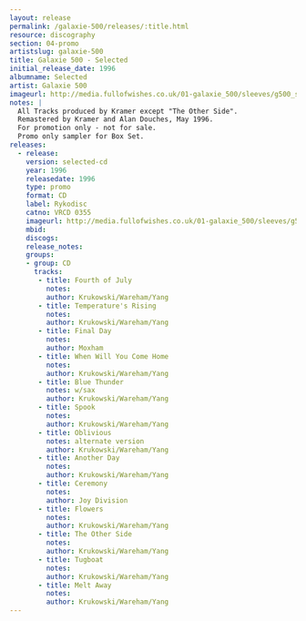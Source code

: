 ```yaml
---
layout: release
permalink: /galaxie-500/releases/:title.html
resource: discography
section: 04-promo
artistslug: galaxie-500
title: Galaxie 500 - Selected
initial_release_date: 1996
albumname: Selected
artist: Galaxie 500
imageurl: http://media.fullofwishes.co.uk/01-galaxie_500/sleeves/g500_selected.jpg
notes: |
  All Tracks produced by Kramer except "The Other Side".
  Remastered by Kramer and Alan Douches, May 1996.
  For promotion only - not for sale.
  Promo only sampler for Box Set.
releases:
  - release: 
    version: selected-cd
    year: 1996
    releasedate: 1996
    type: promo
    format: CD
    label: Rykodisc
    catno: VRCD 0355
    imageurl: http://media.fullofwishes.co.uk/01-galaxie_500/sleeves/g500_selected.jpg
    mbid: 
    discogs: 
    release_notes:
    groups:
    - group: CD
      tracks:
       - title: Fourth of July
         notes: 
         author: Krukowski/Wareham/Yang
       - title: Temperature's Rising
         notes: 
         author: Krukowski/Wareham/Yang
       - title: Final Day
         notes: 
         author: Moxham
       - title: When Will You Come Home
         notes: 
         author: Krukowski/Wareham/Yang
       - title: Blue Thunder
         notes: w/sax
         author: Krukowski/Wareham/Yang
       - title: Spook
         notes: 
         author: Krukowski/Wareham/Yang
       - title: Oblivious
         notes: alternate version
         author: Krukowski/Wareham/Yang
       - title: Another Day
         notes: 
         author: Krukowski/Wareham/Yang
       - title: Ceremony
         notes: 
         author: Joy Division
       - title: Flowers
         notes: 
         author: Krukowski/Wareham/Yang
       - title: The Other Side
         notes: 
         author: Krukowski/Wareham/Yang
       - title: Tugboat
         notes: 
         author: Krukowski/Wareham/Yang
       - title: Melt Away
         notes: 
         author: Krukowski/Wareham/Yang
---
```

